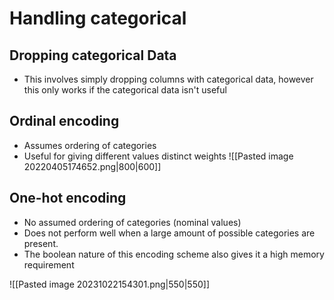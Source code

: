 # Handling categorical 
## Dropping categorical Data 
- This involves simply dropping columns with categorical data, however this only works if the categorical data isn't useful

## Ordinal encoding
- Assumes ordering of categories
- Useful for giving different values distinct weights
![[Pasted image 20220405174652.png|800|600]]


## One-hot encoding 
- No assumed ordering of categories (nominal values)
- Does not perform well when a large amount of possible categories are present.
- The boolean nature of this encoding scheme also gives it a high memory requirement 

![[Pasted image 20231022154301.png|550|550]]